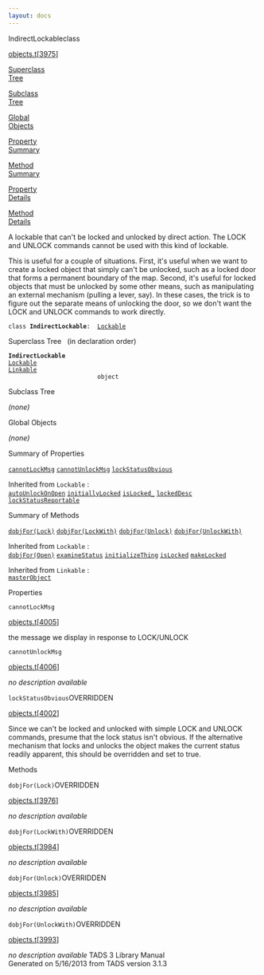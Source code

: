 ```yaml
---
layout: docs
---
```

<span class="title">IndirectLockable</span><span class="type">class</span>

[objects.t](../file/objects.t.html)\[[3975](../source/objects.t.html#3975)\]

[Superclass  
Tree](#_SuperClassTree_)

[Subclass  
Tree](#_SubClassTree_)

[Global  
Objects](#_ObjectSummary_)

[Property  
Summary](#_PropSummary_)

[Method  
Summary](#_MethodSummary_)

[Property  
Details](#_Properties_)

[Method  
Details](#_Methods_)



A lockable that can't be locked and unlocked by direct action. The LOCK
and UNLOCK commands cannot be used with this kind of lockable.

This is useful for a couple of situations. First, it's useful when we
want to create a locked object that simply can't be unlocked, such as a
locked door that forms a permanent boundary of the map. Second, it's
useful for locked objects that must be unlocked by some other means,
such as manipulating an external mechanism (pulling a lever, say). In
these cases, the trick is to figure out the separate means of unlocking
the door, so we don't want the LOCK and UNLOCK commands to work
directly.

`class `**`IndirectLockable`**` :   `[`Lockable`](../object/Lockable.html)



<span id="_SuperClassTree_"></span>



<span class="hdln">Superclass Tree</span>   (in declaration order)



**`IndirectLockable`**  
[`Lockable`](../object/Lockable.html)  
[`Linkable`](../object/Linkable.html)  
`                         object`  
<span id="_SubClassTree_"></span>



<span class="hdln">Subclass Tree</span>  



*(none)* <span id="_ObjectSummary_"></span>



<span class="hdln">Global Objects</span>  



*(none)* <span id="_PropSummary_"></span>



<span class="hdln">Summary of Properties</span>  



[`cannotLockMsg`](#cannotLockMsg) [`cannotUnlockMsg`](#cannotUnlockMsg) [`lockStatusObvious`](#lockStatusObvious)

Inherited from `Lockable` :  
[`autoUnlockOnOpen`](../object/Lockable.html#autoUnlockOnOpen) [`initiallyLocked`](../object/Lockable.html#initiallyLocked) [`isLocked_`](../object/Lockable.html#isLocked_) [`lockedDesc`](../object/Lockable.html#lockedDesc) [`lockStatusReportable`](../object/Lockable.html#lockStatusReportable)



<span id="_MethodSummary_"></span>



<span class="hdln">Summary of Methods</span>  



[`dobjFor(Lock)`](#dobjFor(Lock)) [`dobjFor(LockWith)`](#dobjFor(LockWith)) [`dobjFor(Unlock)`](#dobjFor(Unlock)) [`dobjFor(UnlockWith)`](#dobjFor(UnlockWith))

Inherited from `Lockable` :  
[`dobjFor(Open)`](../object/Lockable.html#dobjFor(Open)) [`examineStatus`](../object/Lockable.html#examineStatus) [`initializeThing`](../object/Lockable.html#initializeThing) [`isLocked`](../object/Lockable.html#isLocked) [`makeLocked`](../object/Lockable.html#makeLocked)

Inherited from `Linkable` :  
[`masterObject`](../object/Linkable.html#masterObject)

<span id="_Properties_"></span>



<span class="hdln">Properties</span>  



<span id="cannotLockMsg"></span>

`cannotLockMsg`

[objects.t](../file/objects.t.html)\[[4005](../source/objects.t.html#4005)\]



the message we display in response to LOCK/UNLOCK



<span id="cannotUnlockMsg"></span>

`cannotUnlockMsg`

[objects.t](../file/objects.t.html)\[[4006](../source/objects.t.html#4006)\]



*no description available*



<span id="lockStatusObvious"></span>

`lockStatusObvious`<span class="rem">OVERRIDDEN</span>

[objects.t](../file/objects.t.html)\[[4002](../source/objects.t.html#4002)\]



Since we can't be locked and unlocked with simple LOCK and UNLOCK
commands, presume that the lock status isn't obvious. If the alternative
mechanism that locks and unlocks the object makes the current status
readily apparent, this should be overridden and set to true.



<span id="_Methods_"></span>



<span class="hdln">Methods</span>  



<span id="dobjFor(Lock)"></span>

`dobjFor(Lock)`<span class="rem">OVERRIDDEN</span>

[objects.t](../file/objects.t.html)\[[3976](../source/objects.t.html#3976)\]



*no description available*



<span id="dobjFor(LockWith)"></span>

`dobjFor(LockWith)`<span class="rem">OVERRIDDEN</span>

[objects.t](../file/objects.t.html)\[[3984](../source/objects.t.html#3984)\]



*no description available*



<span id="dobjFor(Unlock)"></span>

`dobjFor(Unlock)`<span class="rem">OVERRIDDEN</span>

[objects.t](../file/objects.t.html)\[[3985](../source/objects.t.html#3985)\]



*no description available*



<span id="dobjFor(UnlockWith)"></span>

`dobjFor(UnlockWith)`<span class="rem">OVERRIDDEN</span>

[objects.t](../file/objects.t.html)\[[3993](../source/objects.t.html#3993)\]



*no description available*
TADS 3 Library Manual  
Generated on 5/16/2013 from TADS version 3.1.3


